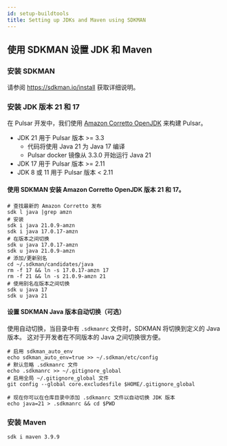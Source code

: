 ```yaml
---
id: setup-buildtools
title: Setting up JDKs and Maven using SDKMAN
---
```


## 使用 SDKMAN 设置 JDK 和 Maven

### 安装 SDKMAN

请参阅 https://sdkman.io/install 获取详细说明。

### 安装 JDK 版本 21 和 17

在 Pulsar 开发中，我们使用 [Amazon Corretto OpenJDK](https://docs.aws.amazon.com/corretto/) 来构建 Pulsar。

- JDK 21 用于 Pulsar 版本 >= 3.3
  - 代码将使用 Java 21 为 Java 17 编译
  - Pulsar docker 镜像从 3.3.0 开始运行 Java 21
- JDK 17 用于 Pulsar 版本 >= 2.11
- JDK 8 或 11 用于 Pulsar 版本 < 2.11

#### 使用 SDKMAN 安装 Amazon Corretto OpenJDK 版本 21 和 17。

```shell
# 查找最新的 Amazon Corretto 发布
sdk l java |grep amzn
# 安装
sdk i java 21.0.9-amzn
sdk i java 17.0.17-amzn
# 在版本之间切换
sdk u java 17.0.17-amzn
sdk u java 21.0.9-amzn
# 添加/更新别名
cd ~/.sdkman/candidates/java
rm -f 17 && ln -s 17.0.17-amzn 17
rm -f 21 && ln -s 21.0.9-amzn 21
# 使用别名在版本之间切换
sdk u java 17
sdk u java 21
```

#### 设置 SDKMAN Java 版本自动切换（可选）

使用自动切换，当目录中有 `.sdkmanrc` 文件时，SDKMAN 将切换到定义的 Java 版本。
这对于开发者在不同版本的 Java 之间切换很方便。

```shell
# 启用 sdkman_auto_env
echo sdkman_auto_env=true >> ~/.sdkman/etc/config
# 默认忽略 .sdkmanrc 文件
echo .sdkmanrc >> ~/.gitignore_global
# 启用全局 ~/.gitignore_global 文件
git config --global core.excludesfile $HOME/.gitignore_global

# 现在你可以在仓库目录中添加 .sdkmanrc 文件以自动切换 JDK 版本
echo java=21 > .sdkmanrc && cd $PWD
```

### 安装 Maven

```shell
sdk i maven 3.9.9
```